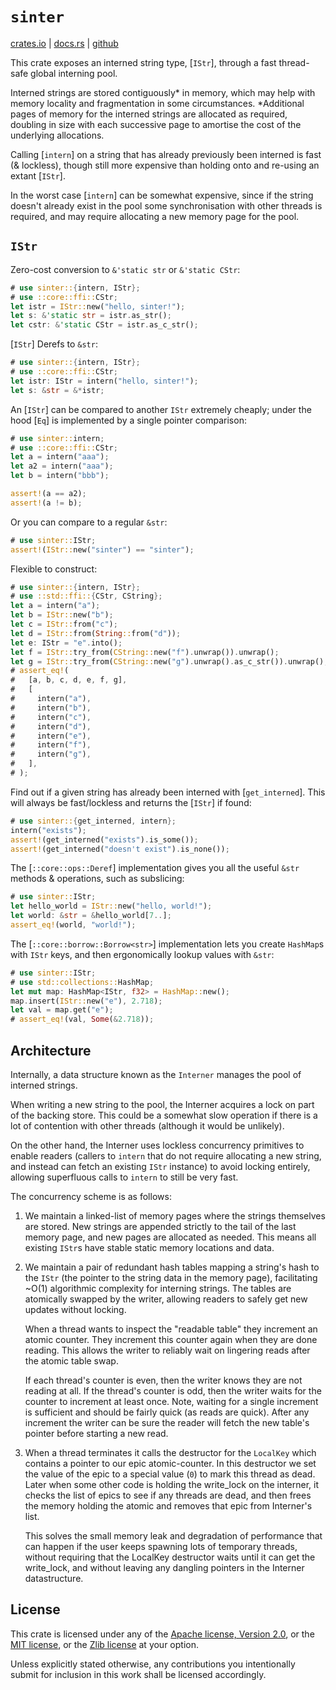 `sinter`
==========
[crates.io](https://crates.io/crates/sinter) |
[docs.rs](https://docs.rs/sinter) |
[github](https://github.com/ickk/sinter)

This crate exposes an interned string type, [`IStr`], through a fast
thread-safe global interning pool.

Interned strings are stored contiguously* in memory, which may help with memory
locality and fragmentation in some circumstances. *Additional pages of memory
for the interned strings are allocated as required, doubling in size with each
successive page to amortise the cost of the underlying allocations.

Calling [`intern`] on a string that has already previously been interned is
fast (& lockless), though still more expensive than holding onto and re-using
an extant [`IStr`].

In the worst case [`intern`] can be somewhat expensive, since if the string
doesn't already exist in the pool some synchronisation with other threads is
required, and may require allocating a new memory page for the pool.

`IStr`
------

Zero-cost conversion to `&'static str` or `&'static CStr`:
```rust
# use sinter::{intern, IStr};
# use ::core::ffi::CStr;
let istr = IStr::new("hello, sinter!");
let s: &'static str = istr.as_str();
let cstr: &'static CStr = istr.as_c_str();
```

[`IStr`] Derefs to `&str`:
```rust
# use sinter::{intern, IStr};
# use ::core::ffi::CStr;
let istr: IStr = intern("hello, sinter!");
let s: &str = &*istr;
```

An [`IStr`] can be compared to another `IStr` extremely cheaply; under the hood
[`Eq`] is implemented by a single pointer comparison:
```rust
# use sinter::intern;
# use ::core::ffi::CStr;
let a = intern("aaa");
let a2 = intern("aaa");
let b = intern("bbb");

assert!(a == a2);
assert!(a != b);
```

Or you can compare to a regular `&str`:
```rust
# use sinter::IStr;
assert!(IStr::new("sinter") == "sinter");
```

Flexible to construct:
```rust
# use sinter::{intern, IStr};
# use ::std::ffi::{CStr, CString};
let a = intern("a");
let b = IStr::new("b");
let c = IStr::from("c");
let d = IStr::from(String::from("d"));
let e: IStr = "e".into();
let f = IStr::try_from(CString::new("f").unwrap()).unwrap();
let g = IStr::try_from(CString::new("g").unwrap().as_c_str()).unwrap();
# assert_eq!(
#   [a, b, c, d, e, f, g],
#   [
#     intern("a"),
#     intern("b"),
#     intern("c"),
#     intern("d"),
#     intern("e"),
#     intern("f"),
#     intern("g"),
#   ],
# );
```

Find out if a given string has already been interned with [`get_interned`].
This will always be fast/lockless and returns the [`IStr`] if found:
```rust
# use sinter::{get_interned, intern};
intern("exists");
assert!(get_interned("exists").is_some());
assert!(get_interned("doesn't exist").is_none());
```

The [`::core::ops::Deref`] implementation gives you all the
useful `&str` methods & operations, such as subslicing:
```rust
# use sinter::IStr;
let hello_world = IStr::new("hello, world!");
let world: &str = &hello_world[7..];
assert_eq!(world, "world!");
```

The [`::core::borrow::Borrow<str>`] implementation lets you create `HashMap`s
with `IStr` keys, and then ergonomically lookup values with `&str`:
```rust
# use sinter::IStr;
# use std::collections::HashMap;
let mut map: HashMap<IStr, f32> = HashMap::new();
map.insert(IStr::new("e"), 2.718);
let val = map.get("e");
# assert_eq!(val, Some(&2.718));
```

Architecture
------------

Internally, a data structure known as the `Interner` manages the pool of
interned strings.

When writing a new string to the pool, the Interner acquires a lock on part of
the backing store. This could be a somewhat slow operation if there is a lot of
contention with other threads (although it would be unlikely).

On the other hand, the Interner uses lockless concurrency primitives to enable
readers (callers to `intern` that do not require allocating a new string, and
instead can fetch an existing `IStr` instance) to avoid locking entirely,
allowing superfluous calls to `intern` to still be very fast.

The concurrency scheme is as follows:

1. We maintain a linked-list of memory pages where the strings themselves are
   stored. New strings are appended strictly to the tail of the last memory
   page, and new pages are allocated as needed. This means all existing `IStr`s
   have stable static memory locations and data.

2. We maintain a pair of redundant hash tables mapping a string's hash to the
   `IStr` (the pointer to the string data in the memory page), facilitating
   ~O(1) algorithmic complexity for interning strings. The tables are
   atomically swapped by the writer, allowing readers to safely get new updates
   without locking.

   When a thread wants to inspect the "readable table" they increment an atomic
   counter. They increment this counter again when they are done reading. This
   allows the writer to reliably wait on lingering reads after the atomic table
   swap.

   If each thread's counter is even, then the writer knows they are not reading
   at all. If the thread's counter is odd, then the writer waits for the
   counter to increment at least once. Note, waiting for a single increment is
   sufficient and should be fairly quick (as reads are quick). After any
   increment the writer can be sure the reader will fetch the new table's
   pointer before starting a new read.

3. When a thread terminates it calls the destructor for the `LocalKey` which
   contains a pointer to our epic atomic-counter. In this destructor we set the
   value of the epic to a special value (`0`) to mark this thread as dead.
   Later when some other code is holding the write_lock on the interner, it
   checks the list of epics to see if any threads are dead, and then frees the
   memory holding the atomic and removes that epic from Interner's list.

   This solves the small memory leak and degradation of performance that can
   happen if the user keeps spawning lots of temporary threads, without
   requiring that the LocalKey destructor waits until it can get the
   write_lock, and without leaving any dangling pointers in the Interner
   datastructure.

License
-------

This crate is licensed under any of the
[Apache license, Version 2.0](./LICENSE-APACHE),
or the
[MIT license](./LICENSE-MIT),
or the
[Zlib license](./LICENSE-ZLIB)
at your option.

Unless explicitly stated otherwise, any contributions you intentionally submit
for inclusion in this work shall be licensed accordingly.

